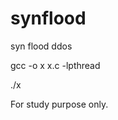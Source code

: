 # synflood
syn flood ddos

gcc -o x x.c -lpthread

./x <target ip> <target port>

For study purpose only.
